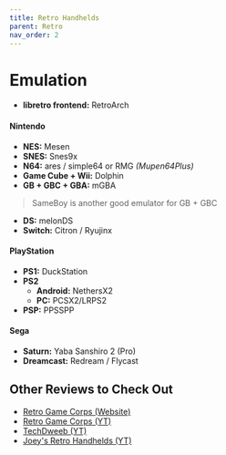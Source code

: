 ```yaml
---
title: Retro Handhelds
parent: Retro
nav_order: 2
---
```

# Emulation

- **libretro frontend:** RetroArch

#### Nintendo

- **NES:** Mesen
- **SNES:** Snes9x
- **N64:** ares / simple64 or RMG *(Mupen64Plus)*
- **Game Cube + Wii:** Dolphin
- **GB + GBC + GBA:** mGBA

> SameBoy is another good emulator for GB + GBC

- **DS:** melonDS
- **Switch:** Citron / Ryujinx

#### PlayStation

- **PS1:** DuckStation
- **PS2** 
	- **Android:** NethersX2
	- **PC:** PCSX2/LRPS2
- **PSP:** PPSSPP

#### Sega

- **Saturn:** Yaba Sanshiro 2 (Pro)
- **Dreamcast:** Redream / Flycast

## Other Reviews to Check Out

- [Retro Game Corps (Website)](https://retrogamecorps.com ) 
- [Retro Game Corps (YT)](https://www.youtube.com/channel/UCoZQiN0o7f36H7PaW4fVhFw)
- [TechDweeb (YT)](https://www.youtube.com/channel/UCgRaK4A7yi4ZELCLUjdP_pg)
- [Joey's Retro Handhelds (YT)](https://www.youtube.com/channel/UCwUiHJUm1wpSaUXiQt_H12A)
